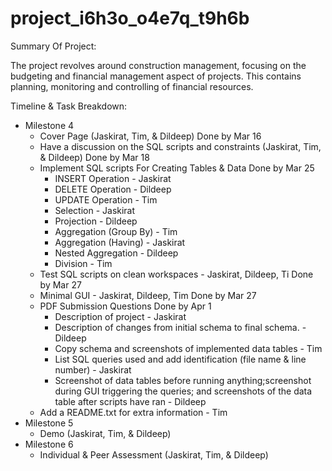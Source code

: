 ﻿# project_i6h3o_o4e7q_t9h6b
Summary Of Project: 

The project revolves around construction management, focusing on the budgeting and financial management aspect of projects. This contains planning, monitoring and controlling of financial resources.

Timeline & Task Breakdown:
 - Milestone 4
    - Cover Page (Jaskirat, Tim, & Dildeep) Done by Mar 16
    - Have a discussion on the SQL scripts and constraints (Jaskirat, Tim, & Dildeep) Done by Mar 18
    - Implement SQL scripts For Creating Tables & Data Done by Mar 25
        - INSERT Operation - Jaskirat
        - DELETE Operation - Dildeep
        - UPDATE Operation - Tim
        - Selection - Jaskirat
        - Projection - Dildeep
        - Aggregation (Group By) - Tim
        - Aggregation (Having) - Jaskirat
        - Nested Aggregation - Dildeep
        - Division - Tim
    - Test SQL scripts on clean workspaces - Jaskirat, Dildeep, Ti Done by Mar 27 
    - Minimal GUI - Jaskirat, Dildeep, Tim Done by Mar 27
    - PDF Submission Questions  Done by Apr 1
        - Description of project - Jaskirat
        - Description of changes from initial schema to final schema. - Dildeep
        - Copy schema and screenshots of implemented data tables - Tim
        - List SQL queries used and add identification (file name & line number) - Jaskirat
        - Screenshot of data tables before running anything;screenshot during GUI triggering the queries; and screenshots of the data table after scripts have ran - Dildeep 
    - Add a README.txt for extra information - Tim
 - Milestone 5
    - Demo (Jaskirat, Tim, & Dildeep)
 - Milestone 6
    - Individual & Peer Assessment (Jaskirat, Tim, & Dildeep)
